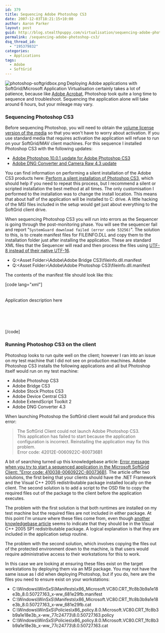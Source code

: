 ```yaml
---
id: 379
title: Sequencing Adobe Photoshop CS3
date: 2007-12-03T18:21:15+10:00
author: Aaron Parker
layout: post
guid: http://blog.stealthpuppy.com/virtualisation/sequencing-adobe-photoshop-cs3
permalink: /sequencing-adobe-photoshop-cs3/
dsq_thread_id:
  - "195379832"
categories:
  - Applications
tags:
  - Adobe
  - SoftGrid
---
```

<img border="0" align="left" src="{{site.baseurl}}/media/2008/02/photoshop-softgridbox.png" alt="photoshop-softgridbox.png" />Deploying Adobe applications with SoftGrid/Microsoft Application Virtualisation certainly takes a lot of patience, because like [Adobe Acrobat]({{site.baseurl}}/virtualisation/softgrid-sequencing-adobe-acrobat-8-%e2%80%93-the-story-so-far), Photoshop took quite a long time to sequence and troubleshoot. Sequencing the application alone will take around 6 hours, but your mileage may vary.

### Sequencing Photoshop CS3

Before sequencing Photoshop, you will need to obtain the [volume license version of the media](http://www.adobe.com/aboutadobe/openoptions/) so that you won't have to worry about activation. If you use standard media that requires activation the application will refuse to run on your SoftGrid/MAV client machines. For this sequence I installed Photoshop CS3 with the following updates:

  * [Adobe Photoshop 10.0.1 update for Adobe Photoshop CS3](http://www.adobe.com/support/downloads/detail.jsp?ftpID=3775)
  * [Adobe DNG Converter and Camera Raw 4.3 update](http://www.adobe.com/support/downloads/detail.jsp?ftpID=3824)

You can find information on performing a silent installation of the Adobe CS3 products here: [Perform a silent installation of Photoshop CS3](http://kb.adobe.com/selfservice/viewContent.do?externalId=kb400995), which should help if you need to repeat this process, but I recommend a silent or scripted installation the best method at all times. The only customisation I performed to the installation was to change the install location. This means that about half of the application will be installed to C: drive. A little hacking of the MSI files included in the setup would get just about everything to the SoftGrid client drive.

When sequencing Photoshop CS3 you will run into errors as the Sequencer is going through the post-monitoring phase. You will see the sequencer fail and report "`SystemGuard download failed (error code 53256)`". The solution to this, is to create manifest files for FILEINFO.DLL and copy them to the installation folder just after installing the application. These are standard XML files that the Sequencer will read and then process the files using [UTF-8 instead of their native UTF-16](http://blogs.technet.com/softgrid/archive/2007/10/25/update-error-53256-sequencing-adobe-cs3.aspx).

  * Q:\<Asset Folder>\Adobe\Adobe Bridge CS3\fileinfo.dll.manifest
  * Q:\<Asset Folder>\Adobe\Adobe Photoshop CS3\fileinfo.dll.manifest

The contents of the manifest file should look like this:

[code lang="xml"]<?xml version="1.0" encoding="UTF-8" standalone="yes"?>  
<assembly xmlns="urn:schemas-microsoft-com:asm.v1" manifestVersion="1.0">  
<assemblyIdentity  
name="Adobe.Acrobat.fileinfo.dll"  
processorArchitecture="x86"  
version="3.2.0.189"  
type="win32"/>  
<description>Application description here</description>  
<dependency>  
<dependentAssembly>  
<assemblyIdentity  
type="win32"  
name="Microsoft.Windows.Common-Controls"  
version="6.0.0.0"  
processorArchitecture="x86"  
publicKeyToken="6595b64144ccf1df"  
language="*"  
/>  
</dependentAssembly>  
</dependency>  
</assembly>[/code]

### Running Photoshop CS3 on the client

Photoshop looks to run quite well on the client; however I ran into an issue on my test machine that I did not see on production machines. Adobe Photoshop CS3 installs the following applications and all but Photoshop itself would run on my test machine:

  * Adobe Photoshop CS3
  * Adobe Bridge CS3
  * Adobe Stock Photos CS3
  * Adobe Device Central CS3
  * Adobe ExtendScript Toolkit 2
  * Adobe DNG Converter 4.3

When launching Photoshop the SoftGrid client would fail and produce this error:

> The SoftGrid Client could not launch Adobe Photoshop CS3.  
> This application has failed to start because the application configuration is incorrect. Reinstalling the application may fix this problem.  
> Error code: 42012E-0060922C-800736B1

A bit of searching turned up this knowledgebase article: [Error message when you try to start a sequenced application in the Microsoft SoftGrid Client: "Error code: 410038-0060922C-800736B1](http://support.microsoft.com/default.aspx/kb/939084). The article offer two solutions, the first being that your clients should have the .NET Framework and the Visual C++ 2005 redistributable package installed locally on the client. The second solution is to add a script to the OSD file to copy the required files out of the package to the client before the application executes.

The problem with the first solution is that both runtimes are installed on my test machine but the required files are not included in either package. At this point I'm unsure where these files come from, even though [another knowledgebase article](http://support.microsoft.com/kb/923610) seems to indicate that they should be in the Visual C++ 2005 SP1 redistributable package. A logical explanation is that they are included in the application setup routine.

The problem with the second solution, which involves copying the files out of the protected environment down to the machine, is that users would require administrative access to their workstations for this to work.

In this case we are looking at ensuring these files exist on the target workstations by deploying them via an MSI package. You may not have the same issue as I did when deploying Photoshop, but if you do, here are the files you need to ensure exist on your workstations:

  * C:\Windows\WinSxS\Manifests\x86\_Microsoft.VC80.CRT\_1fc8b3b9a1e18e3b\_8.0.50727.163\_x-ww_681e29fb.manifest
  * C:\Windows\WinSxS\Manifests\x86\_Microsoft.VC80.CRT\_1fc8b3b9a1e18e3b\_8.0.50727.163\_x-ww_681e29fb.cat
  * C:\Windows\WinSxS\Policies\x86\_policy.8.0.Microsoft.VC80.CRT\_1fc8b3b9a1e18e3b\_x-ww\_77c24773\8.0.50727.163.policy
  * C:\Windows\WinSxS\Policies\x86\_policy.8.0.Microsoft.VC80.CRT\_1fc8b3b9a1e18e3b\_x-ww\_77c24773\8.0.50727.163.cat